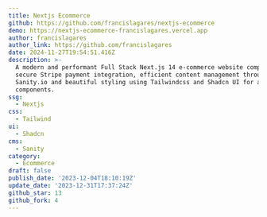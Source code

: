 ```yaml
---
title: Nextjs Ecommerce
github: https://github.com/francislagares/nextjs-ecommerce
demo: https://nextjs-ecommerce-francislagares.vercel.app
author: francislagares
author_link: https://github.com/francislagares
date: 2024-11-27T19:54:51.416Z
description: >-
  A modern and performant Full Stack Next.js 14 e-commerce website complete with
  secure Stripe payment integration, efficient content management through
  Sanity.io and beautiful styling using Tailwindcss and Shadcn UI for accessible
  components.
ssg:
  - Nextjs
css:
  - Tailwind
ui:
  - Shadcn
cms:
  - Sanity
category:
  - Ecommerce
draft: false
publish_date: '2023-12-04T18:10:19Z'
update_date: '2023-12-31T17:37:24Z'
github_star: 13
github_fork: 4
---
```

